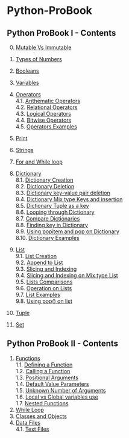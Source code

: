 # Python-ProBook 
## Python ProBook I - Contents
0. [Mutable Vs Immutable](#mutable)<br>
1. [Types of Numbers](#num-type)<br>
2. [Booleans](#bool)<br>
3. [Variables](#variables)<br>
4. [Operators](#operators)<br>
    4.1. [Arithematic Operators](#operators-arith)<br>
    4.2. [Relational Operators](#operators-relation)<br>
    4.3. [Logical Operators](#operators-logic)<br>
    4.4. [Bitwise Operators](#operators-bit)<br>
    4.5. [Operators Examples](#operators-exp)<br>
5. [Print](#print)<br>
6. [Strings](#strings)<br>
7. [For and While loop](#for-while)<br>
8. [Dictionary](#dictionary)<br>
    8.1. [Dictionary Creation](#dic-creation)<br>
    8.2. [Dictionary Deletion](#dic-deletion)<br>
    8.3. [Dictionary key-value pair deletion](#dic-kv-deletion)<br>
    8.4. [Dictionary Mix type Keys and insertion](#dic-mix-keys)<br>
    8.5. [Dictionary Tuple as a key](#dic-keytuple)<br>
    8.6. [Looping through Dictionary](#dic-loop)<br>
    8.7. [Compare Dictionaries](#dic-cmp) <br>
    8.8. [Finding key in Dictionary](#dic-find)<br>
    8.9. [Using popitem and pop on Dictionary](#dic-pop)<br>
    8.10. [Dictionary Examples](#dic-exp) <br>

9. [List](#list)<br>
    9.1. [List Creation](#create-list)<br>
    9.2. [Append to List](#append-list)<br>
    9.3. [Slicing and Indexing](#slice-list)<br>
    9.4. [Slicing and Indexing on Mix type List](#slice-mix-list)<br>
    9.5. [Lists Comparisons](#cmp-list)<br>
    9.6. [Operation on Lists](#oper-list)<br>
    9.7. [List Examples](#exp-list)<br>
    9.8. [Using pop() on list](#pop-list)<br>
    
10. [Tuple](#tuple)<br>
11. [Set](#set)

## Python ProBook II - Contents
1. [Functions](#func)<br>
    1.1. [Defining a Function](#func-def)<br>
    1.2. [Calling a Function](#func-call)<br>
    1.3. [Positional Arguments](#func-pos)<br>
    1.4. [Default Value Parameters](#func-default)<br>
    1.5. [Unknown Number of Arguments](#func-unknown)<br>
    1.6. [Local vs Global variables use](#func-variables)<br>
    1.7. [Nested Functions](#func-nested)<br>
2. [While Loop](#while)<br>
3. [Classes and Objects](#class)<br>
4. [Data Files](#datafiles)<br>
    4.1. [Text Files](#datafiles-txt)<br>
    
